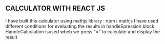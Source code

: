 CALCULATOR WITH REACT JS
----------------------------------------------------------------------------------
I have built this calculator using mathjs library : npm i mathjs
I have used different conditions for eveluating the results in handleEpression block. HandleCalculation isused wheb we press "=" to calculate and display the result
